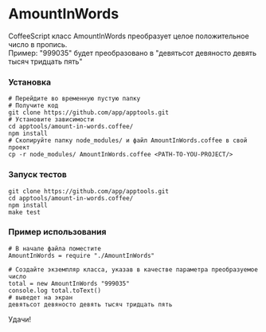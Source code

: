 AmountInWords
======

CoffeeScript класс AmountInWords преобразует целое положительное число 
в пропись.  
Пример: "999035" будет преобразовано в "девятьсот девяносто девять тысяч тридцать пять"  


### Установка
	# Перейдите во временную пустую папку  
	# Получите код  
	git clone https://github.com/app/apptools.git  
	# Установите зависимости  
	cd apptools/amount-in-words.coffee/  
	npm install  
	# Скопируйте папку node_modules/ и файл AmountInWords.coffee в свой проект  
	cp -r node_modules/ AmountInWords.coffee <PATH-TO-YOU-PROJECT/>  


### Запуск тестов
 
	git clone https://github.com/app/apptools.git  
	cd apptools/amount-in-words.coffee/  
	npm install  
	make test 


### Пример использования
	# В начале файла поместите  
	AmountInWords = require "./AmountInWords"  

	# Создайте экземпляр класса, указав в качестве параметра преобразуемое число  
	total = new AmountInWords "999035"  
	console.log total.toText()  
	# выведет на экран  
	девятьсот девяносто девять тысяч тридцать пять  

Удачи!
